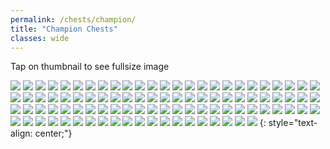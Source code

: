```yaml
---
permalink: /chests/champion/
title: "Champion Chests"
classes: wide
---  
```


Tap on thumbnail to see fullsize image

[![](https://media.discordapp.net/attachments/826525665116553228/827368700528033812/image0.png?width=199&height=139)](https://cdn.discordapp.com/attachments/826525665116553228/827368700528033812/image0.png)
[![](https://media.discordapp.net/attachments/826525665116553228/828439499486527508/image1.png?width=199&height=139)](https://cdn.discordapp.com/attachments/826525665116553228/828439499486527508/image1.png)
[![](https://media.discordapp.net/attachments/826525665116553228/830211931804532786/image2.png?width=199&height=139)](https://cdn.discordapp.com/attachments/826525665116553228/830211931804532786/image2.png)
[![](https://media.discordapp.net/attachments/826525665116553228/830833740410126376/image0.png?width=199&height=139)](https://cdn.discordapp.com/attachments/826525665116553228/830833740410126376/image0.png)
[![](https://media.discordapp.net/attachments/826525665116553228/835731551538118666/IMG_3447.PNG?width=199&height=139)](https://cdn.discordapp.com/attachments/826525665116553228/835731551538118666/IMG_3447.PNG)
[![](https://media.discordapp.net/attachments/826525665116553228/835731713538785320/IMG_3462.PNG?width=199&height=139)](https://cdn.discordapp.com/attachments/826525665116553228/835731713538785320/IMG_3462.PNG)
[![](https://media.discordapp.net/attachments/826525665116553228/835731875313221673/IMG_3575.PNG?width=199&height=139)](https://cdn.discordapp.com/attachments/826525665116553228/835731875313221673/IMG_3575.PNG)
[![](https://media.discordapp.net/attachments/826525665116553228/835731883350294538/IMG_3527.PNG?width=199&height=139)](https://cdn.discordapp.com/attachments/826525665116553228/835731883350294538/IMG_3527.PNG)
[![](https://media.discordapp.net/attachments/826525665116553228/840815565211959329/IMG_3771.PNG?width=199&height=139)](https://cdn.discordapp.com/attachments/826525665116553228/840815565211959329/IMG_3771.PNG)
[![](https://media.discordapp.net/attachments/826525665116553228/840815878114508820/IMG_3956.PNG?width=199&height=139)](https://cdn.discordapp.com/attachments/826525665116553228/840815878114508820/IMG_3956.PNG)
[![](https://media.discordapp.net/attachments/826525665116553228/862195363153838140/image0.jpg?width=199&height=139)](https://cdn.discordapp.com/attachments/826525665116553228/862195363153838140/image0.jpg)
[![](https://media.discordapp.net/attachments/826525665116553228/862196301235093504/IMG_4071.PNG?width=199&height=139)](https://cdn.discordapp.com/attachments/826525665116553228/862196301235093504/IMG_4071.PNG)
[![](https://media.discordapp.net/attachments/826525665116553228/862196617893118023/IMG_4392.PNG?width=199&height=139)](https://cdn.discordapp.com/attachments/826525665116553228/862196617893118023/IMG_4392.PNG)
[![](https://media.discordapp.net/attachments/826525665116553228/862196759987879936/IMG_4494.PNG?width=199&height=139)](https://cdn.discordapp.com/attachments/826525665116553228/862196759987879936/IMG_4494.PNG)
[![](https://media.discordapp.net/attachments/826525665116553228/862196766072897546/IMG_4554.PNG?width=199&height=139)](https://cdn.discordapp.com/attachments/826525665116553228/862196766072897546/IMG_4554.PNG)
[![](https://media.discordapp.net/attachments/826525665116553228/862197121086914560/IMG_4835.PNG?width=199&height=139)](https://cdn.discordapp.com/attachments/826525665116553228/862197121086914560/IMG_4835.PNG)
[![](https://media.discordapp.net/attachments/826525665116553228/862197283902586880/IMG_4950.PNG?width=199&height=139)](https://cdn.discordapp.com/attachments/826525665116553228/862197283902586880/IMG_4950.PNG)
[![](https://media.discordapp.net/attachments/826525665116553228/862198148864016394/IMG_5039.PNG?width=199&height=139)](https://cdn.discordapp.com/attachments/826525665116553228/862198148864016394/IMG_5039.PNG)
[![](https://media.discordapp.net/attachments/826525665116553228/862198153797304330/IMG_5235.PNG?width=199&height=139)](https://cdn.discordapp.com/attachments/826525665116553228/862198153797304330/IMG_5235.PNG)
[![](https://media.discordapp.net/attachments/826525665116553228/862198266536263680/IMG_5335.PNG?width=199&height=139)](https://cdn.discordapp.com/attachments/826525665116553228/862198266536263680/IMG_5335.PNG)
[![](https://media.discordapp.net/attachments/826525665116553228/862198635138646046/IMG_5475.PNG?width=199&height=139)](https://cdn.discordapp.com/attachments/826525665116553228/862198635138646046/IMG_5475.PNG)
[![](https://media.discordapp.net/attachments/826525665116553228/862198819546595338/IMG_5546.PNG?width=199&height=139)](https://cdn.discordapp.com/attachments/826525665116553228/862198819546595338/IMG_5546.PNG)
[![](https://media.discordapp.net/attachments/826525665116553228/862198973354999848/IMG_5674.PNG?width=199&height=139)](https://cdn.discordapp.com/attachments/826525665116553228/862198973354999848/IMG_5674.PNG)
[![](https://media.discordapp.net/attachments/826525665116553228/866190434982952990/IMG_5909.PNG?width=199&height=139)](https://cdn.discordapp.com/attachments/826525665116553228/866190434982952990/IMG_5909.PNG)
[![](https://media.discordapp.net/attachments/826525665116553228/866190611148439552/IMG_6140.PNG?width=199&height=139)](https://cdn.discordapp.com/attachments/826525665116553228/866190611148439552/IMG_6140.PNG)
[![](https://media.discordapp.net/attachments/826525665116553228/866190866702663690/IMG_6390.PNG?width=199&height=139)](https://cdn.discordapp.com/attachments/826525665116553228/866190866702663690/IMG_6390.PNG)
[![](https://media.discordapp.net/attachments/826525665116553228/866190870423535656/IMG_6391.PNG?width=199&height=139)](https://cdn.discordapp.com/attachments/826525665116553228/866190870423535656/IMG_6391.PNG)
[![](https://media.discordapp.net/attachments/826525665116553228/874157617721790524/IMG_6974.PNG?width=199&height=139)](https://cdn.discordapp.com/attachments/826525665116553228/874157617721790524/IMG_6974.PNG)
[![](https://media.discordapp.net/attachments/826525665116553228/874157619412074546/IMG_6959.PNG?width=199&height=139)](https://cdn.discordapp.com/attachments/826525665116553228/874157619412074546/IMG_6959.PNG)
[![](https://media.discordapp.net/attachments/826525665116553228/874157909410471986/IMG_7210.PNG?width=199&height=139)](https://cdn.discordapp.com/attachments/826525665116553228/874157909410471986/IMG_7210.PNG)
[![](https://media.discordapp.net/attachments/826525665116553228/874158474806841364/IMG_7733.PNG?width=199&height=139)](https://cdn.discordapp.com/attachments/826525665116553228/874158474806841364/IMG_7733.PNG)
[![](https://media.discordapp.net/attachments/826525665116553228/886523715658088458/IMG_8419.PNG?width=199&height=139)](https://cdn.discordapp.com/attachments/826525665116553228/886523715658088458/IMG_8419.PNG)
[![](https://media.discordapp.net/attachments/826525665116553228/886524051877658694/IMG_8568.PNG?width=199&height=139)](https://cdn.discordapp.com/attachments/826525665116553228/886524051877658694/IMG_8568.PNG)
[![](https://media.discordapp.net/attachments/826525665116553228/886524071049834517/IMG_8823.PNG?width=199&height=139)](https://cdn.discordapp.com/attachments/826525665116553228/886524071049834517/IMG_8823.PNG)
[![](https://media.discordapp.net/attachments/826525665116553228/886524071876132864/IMG_8775.PNG?width=199&height=139)](https://cdn.discordapp.com/attachments/826525665116553228/886524071876132864/IMG_8775.PNG)
[![](https://media.discordapp.net/attachments/826525665116553228/886524622986678302/IMG_9166.PNG?width=199&height=139)](https://cdn.discordapp.com/attachments/826525665116553228/886524622986678302/IMG_9166.PNG)
[![](https://media.discordapp.net/attachments/898566235908878366/898566736339685436/IMG_9606.PNG?width=199&height=139)](https://cdn.discordapp.com/attachments/898566235908878366/898566736339685436/IMG_9606.PNG)
[![](https://media.discordapp.net/attachments/898566235908878366/898567007153311755/IMG_9787.PNG?width=199&height=139)](https://cdn.discordapp.com/attachments/898566235908878366/898567007153311755/IMG_9787.PNG)
[![](https://media.discordapp.net/attachments/898566235908878366/915676945826594836/IMG_3510.PNG?width=199&height=139)](https://cdn.discordapp.com/attachments/898566235908878366/915676945826594836/IMG_3510.PNG)
[![](https://media.discordapp.net/attachments/898566235908878366/915677086734233621/IMG_4004.PNG?width=199&height=139)](https://cdn.discordapp.com/attachments/898566235908878366/915677086734233621/IMG_4004.PNG)
[![](https://media.discordapp.net/attachments/898566235908878366/915677101351370802/IMG_9787.PNG?width=199&height=139)](https://cdn.discordapp.com/attachments/898566235908878366/915677101351370802/IMG_9787.PNG)
[![](https://media.discordapp.net/attachments/898566235908878366/915677225431494697/IMG_9847.PNG?width=199&height=139)](https://cdn.discordapp.com/attachments/898566235908878366/915677225431494697/IMG_9847.PNG)
[![](https://media.discordapp.net/attachments/898566235908878366/915677333795508274/IMG_0149.PNG?width=199&height=139)](https://cdn.discordapp.com/attachments/898566235908878366/915677333795508274/IMG_0149.PNG)
[![](https://media.discordapp.net/attachments/898566235908878366/915677494756147250/IMG_0282.PNG?width=199&height=139)](https://cdn.discordapp.com/attachments/898566235908878366/915677494756147250/IMG_0282.PNG)
[![](https://media.discordapp.net/attachments/898566235908878366/915677677946568724/IMG_0321.PNG?width=199&height=139)](https://cdn.discordapp.com/attachments/898566235908878366/915677677946568724/IMG_0321.PNG)
[![](https://media.discordapp.net/attachments/898566235908878366/915677869991133234/IMG_0562.PNG?width=199&height=139)](https://cdn.discordapp.com/attachments/898566235908878366/915677869991133234/IMG_0562.PNG)
[![](https://media.discordapp.net/attachments/898566235908878366/915677880007159818/IMG_0587.PNG?width=199&height=139)](https://cdn.discordapp.com/attachments/898566235908878366/915677880007159818/IMG_0587.PNG)
[![](https://media.discordapp.net/attachments/898566235908878366/915678082147442749/IMG_0830.PNG?width=199&height=139)](https://cdn.discordapp.com/attachments/898566235908878366/915678082147442749/IMG_0830.PNG)
[![](https://media.discordapp.net/attachments/898566235908878366/915678090485727252/IMG_0826.PNG?width=199&height=139)](https://cdn.discordapp.com/attachments/898566235908878366/915678090485727252/IMG_0826.PNG)
[![](https://media.discordapp.net/attachments/898566235908878366/915678469822771230/IMG_1067.PNG?width=199&height=139)](https://cdn.discordapp.com/attachments/898566235908878366/915678469822771230/IMG_1067.PNG)
[![](https://media.discordapp.net/attachments/898566235908878366/915678601310011433/IMG_1238.PNG?width=199&height=139)](https://cdn.discordapp.com/attachments/898566235908878366/915678601310011433/IMG_1238.PNG)
[![](https://media.discordapp.net/attachments/898566235908878366/915678832315478106/IMG_1560.PNG?width=199&height=139)](https://cdn.discordapp.com/attachments/898566235908878366/915678832315478106/IMG_1560.PNG)
[![](https://media.discordapp.net/attachments/898566235908878366/915678977526464622/IMG_1772.PNG?width=199&height=139)](https://cdn.discordapp.com/attachments/898566235908878366/915678977526464622/IMG_1772.PNG)
[![](https://media.discordapp.net/attachments/898566235908878366/915678979577507921/IMG_1897.PNG?width=199&height=139)](https://cdn.discordapp.com/attachments/898566235908878366/915678979577507921/IMG_1897.PNG)
[![](https://media.discordapp.net/attachments/898566235908878366/915679340753190974/IMG_2073.PNG?width=199&height=139)](https://cdn.discordapp.com/attachments/898566235908878366/915679340753190974/IMG_2073.PNG)
[![](https://media.discordapp.net/attachments/898566235908878366/915679347594133504/IMG_2188.PNG?width=199&height=139)](https://cdn.discordapp.com/attachments/898566235908878366/915679347594133504/IMG_2188.PNG)
[![](https://media.discordapp.net/attachments/898566235908878366/917773044439724062/IMG_2392.PNG?width=199&height=139)](https://cdn.discordapp.com/attachments/898566235908878366/917773044439724062/IMG_2392.PNG)
[![](https://media.discordapp.net/attachments/898566235908878366/950861154266255420/IMG_4363.PNG?width=199&height=139)](https://cdn.discordapp.com/attachments/898566235908878366/950861154266255420/IMG_4363.PNG)
[![](https://media.discordapp.net/attachments/898566235908878366/950861158003392604/IMG_2485.PNG?width=199&height=139)](https://cdn.discordapp.com/attachments/898566235908878366/950861158003392604/IMG_2485.PNG)
[![](https://media.discordapp.net/attachments/898566235908878366/950861305571577886/IMG_2603.PNG?width=199&height=139)](https://cdn.discordapp.com/attachments/898566235908878366/950861305571577886/IMG_2603.PNG)
[![](https://media.discordapp.net/attachments/898566235908878366/950861440225533952/IMG_2756.PNG?width=199&height=139)](https://cdn.discordapp.com/attachments/898566235908878366/950861440225533952/IMG_2756.PNG)
[![](https://media.discordapp.net/attachments/898566235908878366/950861737899474974/IMG_2997.PNG?width=199&height=139)](https://cdn.discordapp.com/attachments/898566235908878366/950861737899474974/IMG_2997.PNG)
[![](https://media.discordapp.net/attachments/898566235908878366/950862818209595402/IMG_4095.PNG?width=199&height=139)](https://cdn.discordapp.com/attachments/898566235908878366/950862818209595402/IMG_4095.PNG)
[![](https://media.discordapp.net/attachments/898566235908878366/950862820390613062/IMG_3717.PNG?width=199&height=139)](https://cdn.discordapp.com/attachments/898566235908878366/950862820390613062/IMG_3717.PNG)
[![](https://media.discordapp.net/attachments/898566235908878366/950862940272210013/IMG_4183.PNG?width=199&height=139)](https://cdn.discordapp.com/attachments/898566235908878366/950862940272210013/IMG_4183.PNG)
[![](https://media.discordapp.net/attachments/898566235908878366/950863058140536832/IMG_4598.PNG?width=199&height=139)](https://cdn.discordapp.com/attachments/898566235908878366/950863058140536832/IMG_4598.PNG)
[![](https://media.discordapp.net/attachments/898566235908878366/950863183827054612/IMG_4654.PNG?width=199&height=139)](https://cdn.discordapp.com/attachments/898566235908878366/950863183827054612/IMG_4654.PNG)
[![](https://media.discordapp.net/attachments/898566235908878366/1024586543739981864/IMG_9419.PNG?width=199&height=139)](https://cdn.discordapp.com/attachments/898566235908878366/1024586543739981864/IMG_9419.PNG)
[![](https://media.discordapp.net/attachments/898566235908878366/1024587000885559396/IMG_4183.PNG?width=199&height=139)](https://cdn.discordapp.com/attachments/898566235908878366/1024587000885559396/IMG_4183.PNG)
[![](https://media.discordapp.net/attachments/898566235908878366/1024587237540778035/IMG_5086.PNG?width=199&height=139)](https://cdn.discordapp.com/attachments/898566235908878366/1024587237540778035/IMG_5086.PNG)
[![](https://media.discordapp.net/attachments/898566235908878366/1024587346320035920/IMG_5203.PNG?width=199&height=139)](https://cdn.discordapp.com/attachments/898566235908878366/1024587346320035920/IMG_5203.PNG)
[![](https://media.discordapp.net/attachments/898566235908878366/1024587449453785088/IMG_5230.PNG?width=199&height=139)](https://cdn.discordapp.com/attachments/898566235908878366/1024587449453785088/IMG_5230.PNG)
[![](https://media.discordapp.net/attachments/898566235908878366/1024587566969794560/IMG_4640.PNG?width=199&height=139)](https://cdn.discordapp.com/attachments/898566235908878366/1024587566969794560/IMG_4640.PNG)
[![](https://media.discordapp.net/attachments/898566235908878366/1024587576356655186/IMG_5380.PNG?width=199&height=139)](https://cdn.discordapp.com/attachments/898566235908878366/1024587576356655186/IMG_5380.PNG)
[![](https://media.discordapp.net/attachments/898566235908878366/1024587578164400128/IMG_5331.PNG?width=199&height=139)](https://cdn.discordapp.com/attachments/898566235908878366/1024587578164400128/IMG_5331.PNG)
[![](https://media.discordapp.net/attachments/898566235908878366/1024587706690457600/IMG_5497.PNG?width=199&height=139)](https://cdn.discordapp.com/attachments/898566235908878366/1024587706690457600/IMG_5497.PNG)
[![](https://media.discordapp.net/attachments/898566235908878366/1024587712650555402/IMG_5485.PNG?width=199&height=139)](https://cdn.discordapp.com/attachments/898566235908878366/1024587712650555402/IMG_5485.PNG)
[![](https://media.discordapp.net/attachments/898566235908878366/1024587890870718545/IMG_5607.PNG?width=199&height=139)](https://cdn.discordapp.com/attachments/898566235908878366/1024587890870718545/IMG_5607.PNG)
[![](https://media.discordapp.net/attachments/898566235908878366/1024587899976556554/IMG_5561.PNG?width=199&height=139)](https://cdn.discordapp.com/attachments/898566235908878366/1024587899976556554/IMG_5561.PNG)
[![](https://media.discordapp.net/attachments/898566235908878366/1024587900609904681/IMG_5644.PNG?width=199&height=139)](https://cdn.discordapp.com/attachments/898566235908878366/1024587900609904681/IMG_5644.PNG)
[![](https://media.discordapp.net/attachments/898566235908878366/1024588006021156934/IMG_4726.PNG?width=199&height=139)](https://cdn.discordapp.com/attachments/898566235908878366/1024588006021156934/IMG_4726.PNG)
[![](https://media.discordapp.net/attachments/898566235908878366/1024588018021044285/IMG_5724.PNG?width=199&height=139)](https://cdn.discordapp.com/attachments/898566235908878366/1024588018021044285/IMG_5724.PNG)
[![](https://media.discordapp.net/attachments/898566235908878366/1024588219947421717/IMG_5784.PNG?width=199&height=139)](https://cdn.discordapp.com/attachments/898566235908878366/1024588219947421717/IMG_5784.PNG)
[![](https://media.discordapp.net/attachments/898566235908878366/1024588221063114782/IMG_5802.PNG?width=199&height=139)](https://cdn.discordapp.com/attachments/898566235908878366/1024588221063114782/IMG_5802.PNG)
[![](https://media.discordapp.net/attachments/898566235908878366/1024588356094533712/IMG_5890.PNG?width=199&height=139)](https://cdn.discordapp.com/attachments/898566235908878366/1024588356094533712/IMG_5890.PNG)
[![](https://media.discordapp.net/attachments/898566235908878366/1024588356874670130/IMG_5907.PNG?width=199&height=139)](https://cdn.discordapp.com/attachments/898566235908878366/1024588356874670130/IMG_5907.PNG)
[![](https://media.discordapp.net/attachments/898566235908878366/1024588492099031040/IMG_5939.PNG?width=199&height=139)](https://cdn.discordapp.com/attachments/898566235908878366/1024588492099031040/IMG_5939.PNG)
[![](https://media.discordapp.net/attachments/898566235908878366/1024588503234904136/IMG_5957.PNG?width=199&height=139)](https://cdn.discordapp.com/attachments/898566235908878366/1024588503234904136/IMG_5957.PNG)
[![](https://media.discordapp.net/attachments/898566235908878366/1024588642032812093/IMG_5095.PNG?width=199&height=139)](https://cdn.discordapp.com/attachments/898566235908878366/1024588642032812093/IMG_5095.PNG)
[![](https://media.discordapp.net/attachments/898566235908878366/1024589195190214726/IMG_6104.PNG?width=199&height=139)](https://cdn.discordapp.com/attachments/898566235908878366/1024589195190214726/IMG_6104.PNG)
[![](https://media.discordapp.net/attachments/898566235908878366/1024589734984564786/IMG_6540.PNG?width=199&height=139)](https://cdn.discordapp.com/attachments/898566235908878366/1024589734984564786/IMG_6540.PNG)
[![](https://media.discordapp.net/attachments/898566235908878366/1024589835928870922/IMG_6635.PNG?width=199&height=139)](https://cdn.discordapp.com/attachments/898566235908878366/1024589835928870922/IMG_6635.PNG)
[![](https://media.discordapp.net/attachments/898566235908878366/1028380185252352030/IMG_6743.PNG?width=199&height=139)](https://cdn.discordapp.com/attachments/898566235908878366/1028380185252352030/IMG_6743.PNG)
[![](https://media.discordapp.net/attachments/898566235908878366/1028380190398750760/IMG_6718.PNG?width=199&height=139)](https://cdn.discordapp.com/attachments/898566235908878366/1028380190398750760/IMG_6718.PNG)
[![](https://media.discordapp.net/attachments/898566235908878366/1028380191355056158/IMG_6841.PNG?width=199&height=139)](https://cdn.discordapp.com/attachments/898566235908878366/1028380191355056158/IMG_6841.PNG)
{: style="text-align: center;"}
